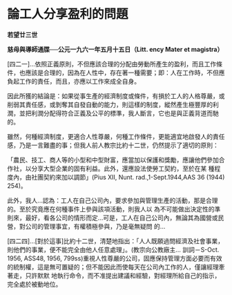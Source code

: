 # 論工人分享盈利的問題


**若望廿三世**

**慈母與導師通牒──公元一九六一年五月十五日（Litt. ency Mater et magistra）**





[四二一]…依照正義原則，不但應該合理的分配由勞動所產生的盈利，而且工作條件，也應該是合理的，因為在人性中，存在著一種需要；即：人在工作時，不但應負起工作的責任，而且，亦應以工作來成全自身。

因此所獲的結論是：如果從事生產的經濟制度或條件，有損於工人的人格尊嚴，或削弱其責任感，或剝奪其自發自動的能力，則這樣的制度，縱然產生極豐厚的利潤，並把利潤分配得符合正義及公平的標準，我人斷言，它也是與正義背道而馳的。

雖然，何種經濟制度，更適合人性尊嚴，何種工作條件，更能適宜地啟發人的責任感，乃是一言難盡的事；但我人前人教宗比約十二世，仍然提示了適切的原則：

「農民、技工、商人等的小型和中型財富，應當加以保護和獎勵，應讓他們參加合作社，以分享大型企業的固有利益。此外，還應設法使勞工契約，至於在某
種程度內，由社團契約來加以調節」(Pius XII, Nunt. rad.,1-Sept.1944,AAS 36 (1944) 254)。

此外，我人…認為：工人在自己公司內，要求參加與管理生產的活動，那是合理的。至於究竟應在何種事件上參與該項活動，則我人以
為不可能做出決定性的準則來，最好，看各公司的情形而定…可是，工人在自己公司內，無論其為國營或民營，對公司的管理事宜，有權積極參與，乃是毫無疑問
的…

[四二四]…[對於這事]比約十二世，清楚地指出：「人人既願過問經濟及社會事業，則他們的事業，便不能完全由他人任意處理」。(教宗向公教廠主…
訓詞－S-Oct. 1956, ASS48, 1956, 
799ss)重視人性尊嚴的公司，固應保持管理方面必要而有效的統制權，這是無可置疑的；但不能因此而使每天在公司內工作的人，僅讓經理牽著走，只許默默
地執行命令，而不准提出建議和經驗，對經理所給自己的指示，完全處於被動地位。


